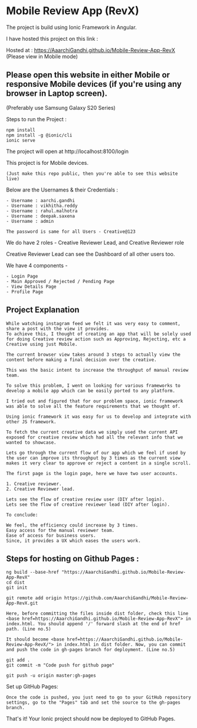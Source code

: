 # Mobile Review App (RevX)

  The project is build using Ionic Framework in Angular.
  
   I have hosted this project on this link :
  
 Hosted at : https://AaarchiGandhi.github.io/Mobile-Review-App-RevX 
      (Please view in Mobile mode)
    
  ## Please open this website in either Mobile or responsive Mobile devices (if you're using any browser in Laptop screen).
  (Preferably use Samsung Galaxy S20 Series)

  Steps to run the Project :

    npm install
    npm install -g @ionic/cli
    ionic serve

  The project will open at http://localhost:8100/login

  This project is for Mobile devices.
 
    (Just make this repo public, then you're able to see this website live)

  Below are the Usernames & their Credentials :

    - Username : aarchi.gandhi
    - Username : vikhitha.reddy
    - Username : rahul.malhotra
    - Username : deepak.saxena
    - Username : admin

    The password is same for all Users - Creative@123

  We do have 2 roles - Creative Reviewer Lead, and Creative Reviewer role
  
  Creative Reviewer Lead can see the Dashboard of all other users too.
  
  We have 4 components -
    
    - Login Page
    - Main Approved / Rejected / Pending Page
    - View Details Page
    - Profile Page

## Project Explanation

    While watching instagram feed we felt it was very easy to comment, share a post with the view it provides. 
    To achieve this, I thought of creating an app that will be solely used for doing Creative review action such as Approving, Rejecting, etc a Creative using just Mobile.

    The current browser view takes around 3 steps to actually view the content before making a final decision over the creative. 

    This was the basic intent to increase the throughput of manual review team.

    To solve this problem, I went on looking for various frameworks to develop a mobile app which can be easily ported to any platform. 

    I tried out and figured that for our problem space, ionic framework was able to solve all the feature requirements that we thought of.

    Using ionic framework it was easy for us to develop and integrate with other JS framework. 

    To fetch the current creative data we simply used the current API exposed for creative review which had all the relevant info that we wanted to showcase.

    Lets go through the current flow of our app which we feel if used by the user can improve its throughput by 3 times as the current view makes it very clear to approve or reject a content in a single scroll.

    The first page is the login page, here we have two user accounts.

    1. Creative reviewer.
    2. Creative Reviewer lead.

    Lets see the flow of creative review user (DIY after login).
    Lets see the flow of creative reviewer lead (DIY after login).

    To conclude:

    We feel, the efficiency could increase by 3 times.
    Easy access for the manual reviewer team.
    Ease of access for business users.
    Since, it provides a UX which eases the users work.
    
   ## Steps for hosting on Github Pages :
	
	ng build --base-href "https://AaarchiGandhi.github.io/Mobile-Review-App-RevX"
	cd dist
	git init
	
	git remote add origin https://github.com/AaarchiGandhi/Mobile-Review-App-RevX.git

`Here, before committing the files inside dist folder, check this line <base href=https://AaarchiGandhi.github.io/Mobile-Review-App-RevX"> in index.html. You should append '/' forward slash at the end of href path. (Line no.5)`

`It should become <base href=https://AaarchiGandhi.github.io/Mobile-Review-App-RevX/"> in index.html in dist folder. Now, you can commit and push the code in gh-pages branch for deployment. (Line no.5)`

	git add .
	git commit -m "Code push for github page"
	
	git push -u origin master:gh-pages

  Set up GitHub Pages: 
	
	Once the code is pushed, you just need to go to your GitHub repository settings, go to the "Pages" tab and set the source to the gh-pages branch.
  That's it! Your Ionic project should now be deployed to GitHub Pages.

